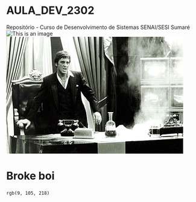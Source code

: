 # AULA_DEV_2302

Repositório - Curso de Desenvolvimento de Sistemas SENAI/SESI Sumaré 
![This is an image](https://images.foxtv.com/static.foxla.com/www.foxla.com/content/uploads/2023/02/932/524/Jordan-Carter.jpg?ve=1&tl=1)
![This is an image](crime-dark-drama-drugs-wallpaper-thumb.jpg)
# Broke boi
`rgb(9, 105, 218)`	


